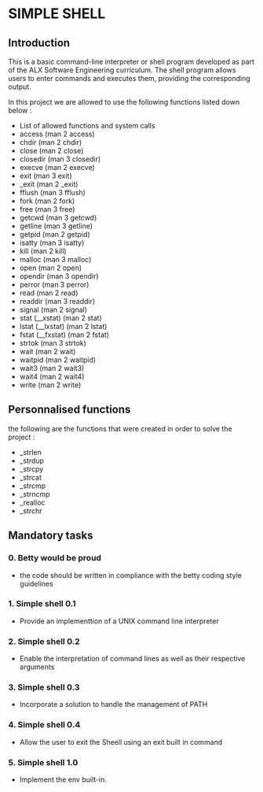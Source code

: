 # SIMPLE SHELL

## Introduction 

 This is a basic command-line interpreter or shell program developed as part of the ALX Software Engineering curriculum. The shell program allows users to enter commands and executes them, providing the corresponding output. 

In this project we are allowed to use the following functions listed down below :
* List of allowed functions and system calls
* access (man 2 access)
* chdir (man 2 chdir)
* close (man 2 close)
* closedir (man 3 closedir)
* execve (man 2 execve)
* exit (man 3 exit)
* _exit (man 2 _exit)
* fflush (man 3 fflush)
* fork (man 2 fork)
* free (man 3 free)
* getcwd (man 3 getcwd)
* getline (man 3 getline)
* getpid (man 2 getpid)
* isatty (man 3 isatty)
*  kill (man 2 kill)
* malloc (man 3 malloc)
* open (man 2 open)
* opendir (man 3 opendir)
* perror (man 3 perror)
* read (man 2 read)
* readdir (man 3 readdir)
* signal (man 2 signal)
* stat (__xstat) (man 2 stat)
* lstat (__lxstat) (man 2 lstat)
* fstat (__fxstat) (man 2 fstat)
* strtok (man 3 strtok)
* wait (man 2 wait)
* waitpid (man 2 waitpid)
* wait3 (man 2 wait3)
* wait4 (man 2 wait4)
* write (man 2 write)

## Personnalised functions
the following are the functions that were created in order to solve the project :
* _strlen
* _strdup
* _strcpy
* _strcat
* _strcmp
* _strncmp
* _realloc
* _strchr
## Mandatory tasks 

### 0. Betty would be proud
* the code should be written in compliance with the betty coding style guidelines

### 1. Simple shell 0.1
* Provide an implementtion of a UNIX command line interpreter
### 2. Simple shell 0.2
* Enable the interpretation of command lines as well as their respective arguments
### 3. Simple shell 0.3
* Incorporate a solution to handle the management of PATH
### 4. Simple shell 0.4
* Allow the user to exit the Sheell using  an exit built in command 
### 5. Simple shell 1.0
* Implement the env built-in.
